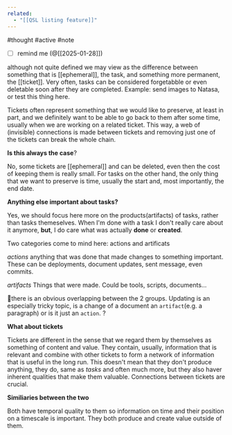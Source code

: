 ```yaml
---
related:
  - "[[QSL listing feature]]"
---
```

#thought #active #note 

- [ ] remind me (@[[2025-01-28]])

although not quite defined we may view as the difference between something that is [[ephemeral]], the task, and something more permanent, the [[ticket]].
Very often, tasks can be considered forgetabble or even deletable soon after they are completed.
Example: send images to Natasa, or test this thing here.

Tickets often represent something that we would like to preserve, at least in part, and we definitely want to be able to go back to them after some time, usually when we are working on a related ticket. This way, a web  of (invisible) connections is made between tickets and removing just one of the tickets can break the whole chain.

**Is this always the case**?

No, some tickets are [[ephemeral]] and can be deleted, even then the cost of keeping them is really small.
For tasks on the other hand, the only thing that we want to preserve is time, usually the start and, most importantly, the end date.

**Anything else important about tasks?**

Yes, we should focus here more on the products(artifacts) of tasks, rather  than tasks themeselves. When I'm done with a task I don't really care about it anymore, **but**, I do care what was actually **done** or **created**.

Two categories come to mind here: actions and artificats

*actions*
anything that was done that made changes to something important. These can be deployments, document updates, sent message, even commits.

*artifacts*
Things that were made. Could be tools, scripts, documents...

📔there is an obvious overlapping between the 2 groups. Updating is an especially tricky topic, is a change of a document an `artifact`(e.g. a paragraph) or is it just an `action`. ?

**What about tickets**

Tickets are different in  the sense that we regard them by themselves as something of content and value. They contain, usually, information that is relevant and combine with other tickets to form a network of information that is useful in the long run.
This doesn't mean that they don't produce anything, they do, same as *tasks* and often much more, but they also haver inherent qualities that make them valuable.
Connections between tickets are crucial.

**Similiaries between the two**

Both have temporal quality to them so information on time and their position on a timescale is important.
They both produce and create value outside of them.

